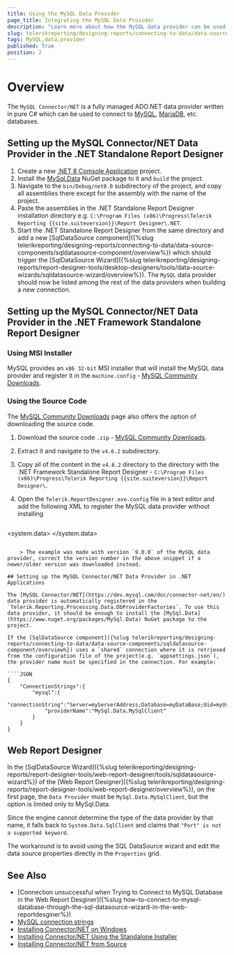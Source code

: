 ```yaml
---
title: Using the MySQL Data Provider
page_title: Integrating the MySQL Data Provider
description: "Learn more about how the MySQL data provider can be used by the SqlDataSource component to connect to MySQL databases in Telerik Reporting."
slug: telerikreporting/designing-reports/connecting-to-data/data-source-components/sqldatasource-component/using-data-providers/using-mysql-data-provider
tags: MySQL,data,provider
published: True
position: 2
---
```


# Overview

The `MySQL Connector/NET` is a fully managed ADO.NET data provider written in pure C# which can be used to connect to [MySQL](https://www.mysql.com/), [MariaDB](https://mariadb.org/), etc. databases.

## Setting up the MySQL Connector/NET Data Provider in the .NET Standalone Report Designer

1. Create a new [.NET 8 Comsole Application](https://learn.microsoft.com/en-us/dotnet/csharp/tutorials/console-teleprompter) project.
1. Install the [MySql.Data](https://www.nuget.org/packages/MySql.Data) NuGet package to it and `build` the project.
1. Navigate to the `bin/Debug/net8.0` subdirectory of the project, and copy all assemblies there except for the assembly with the name of the project.
1. Paste the assemblies in the .NET Standalone Report Designer installation directory e.g. `C:\Program Files (x86)\Progress\Telerik Reporting {{site.suiteversion}}\Report Designer\.NET`.
1. Start the .NET Standalone Report Designer from the same directory and add a new [SqlDataSource component]({%slug telerikreporting/designing-reports/connecting-to-data/data-source-components/sqldatasource-component/overview%}) which should trigger the [SqlDataSource Wizard]({%slug telerikreporting/designing-reports/report-designer-tools/desktop-designers/tools/data-source-wizards/sqldatasource-wizard/overview%}). The `MySQL` data provider should now be listed among the rest of the data providers when building a new connection.

## Setting up the MySQL Connector/NET Data Provider in the .NET Framework Standalone Report Designer

### Using MSI Installer

MySQL provides an `x86 32-bit` MSI installer that will install the MySQL data provider and register it in the `machine.config` - [MySQL Community Downloads](https://dev.mysql.com/downloads/connector/net/).

### Using the Source Code

The [MySQL Community Downloads](https://dev.mysql.com/downloads/connector/net/) page also offers the option of downloading the source code.

1. Download the source code `.zip` - [MySQL Community Downloads](https://dev.mysql.com/downloads/connector/net/).
1. Extract it and navigate to the `v4.6.2` subdirectory.
1. Copy all of the content in the `v4.6.2` directory to the directory with the .NET Framework Standalone Report Designer - `C:\Program Files (x86)\Progress\Telerik Reporting {{site.suiteversion}}\Report Designer\`.
1. Open the `Telerik.ReportDesigner.exe.config` file in a text editor and add the following XML to register the MySQL data provider without installing

	````XML
<system.data>
		<DbProviderFactories>
			<add name="MySQL Data Provider" invariant="MySql.Data.MySqlClient" description=".Net Framework Data Provider for MySQL" type="MySql.Data.MySqlClient.MySqlClientFactory, MySql.Data, Version=9.0.0, Culture=neutral, PublicKeyToken=c5687fc88969c44d"/>
		</DbProviderFactories>
	</system.data>
````

	> The example was made with version `9.0.0` of the MySQL data provider, correct the version number in the above snippet if a newer/older version was downloaded instead.

## Setting up the MySQL Connector/NET Data Provider in .NET Applications

The [MySQL Connector/NET](https://dev.mysql.com/doc/connector-net/en/) data provider is automatically registered in the `Telerik.Reporting.Processing.Data.DbProviderFactories`. To use this data provider, it should be enough to install the [MySql.Data](https://www.nuget.org/packages/MySql.Data) NuGet package to the project.

If the [SqlDataSource component]({%slug telerikreporting/designing-reports/connecting-to-data/data-source-components/sqldatasource-component/overview%}) uses a `shared` connection where it is retrieved from the configuration file of the project(e.g. `appsettings.json`), the provider name must be specified in the connection. For example:

````JSON
{
	"ConnectionStrings":{
		"mysql":{
			"connectionString":"Server=myServerAddress;Database=myDataBase;Uid=myUsername;Pwd=myPassword;",
			"providerName":"MySql.Data.MySqlClient"
		}
	}
}
````

## Web Report Designer

In the [SqlDataSource Wizard]({%slug telerikreporting/designing-reports/report-designer-tools/web-report-designer/tools/sqldatasource-wizard%}) of the [Web Report Designer]({%slug telerikreporting/designing-reports/report-designer-tools/web-report-designer/overview%}), on the first page, the `Data Provider` must be `MySql.Data.MySqlClient`, but the option is limited only to MySql.Data.

Since the engine cannot determine the type of the data provider by that name, it falls back to `System.Data.SqlClient` and claims that `"Port" is not a supported keyword`.

The workaround is to avoid using the SQL DataSource wizard and edit the data source properties directly in the `Properties` grid.

## See Also

* [Connection unsuccessful when Trying to Connect to MySQL Database in the Web Report Desginer]({%slug how-to-connect-to-mysql-database-through-the-sql-datasource-wizard-in-the-web-reportdesginer%})
* [MySQL connection strings](https://www.connectionstrings.com/mysql/)
* [Installing Connector/NET on Windows](https://dev.mysql.com/doc/connector-net/en/connector-net-installation-windows.html)
* [Installing Connector/NET Using the Standalone Installer](https://dev.mysql.com/doc/connector-net/en/connector-net-installation-binary-windows-installer.html)
* [Installing Connector/NET from Source](https://dev.mysql.com/doc/connector-net/en/connector-net-installation-source.html)
